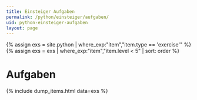 ```yaml
---
title: Einsteiger Aufgaben
permalink: /python/einsteiger/aufgaben/
uid: python-einsteiger-aufgaben
layout: page
---
```


{% assign exs = site.python | where_exp:"item","item.type == 'exercise'" %}
{% assign exs = exs   |  where_exp:"item","item.level < 5" | sort: order   %}

# Aufgaben

{% include dump_items.html data=exs %}
